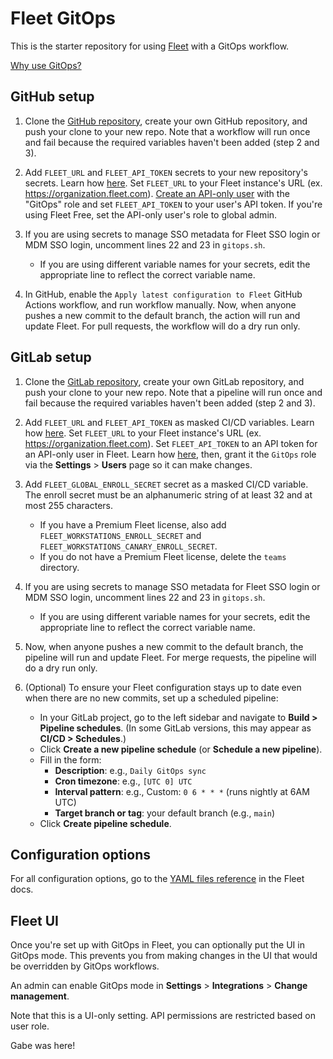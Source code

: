 # Fleet GitOps

This is the starter repository for using [Fleet](https://fleetdm.com) with a GitOps workflow.

[Why use GitOps?](https://fleetdm.com/guides/sysadmin-diaries-gitops-a-strategic-advantage#basic-article)

## GitHub setup

1. Clone the [GitHub repository](https://github.com/fleetdm/fleet-gitops), create your own GitHub repository, and push your clone to your new repo. Note that a workflow will run once and fail because the required variables haven't been added (step 2 and 3).

2. Add `FLEET_URL` and `FLEET_API_TOKEN` secrets to your new repository's secrets. Learn how [here](https://docs.github.com/en/actions/security-guides/using-secrets-in-github-actions#creating-secrets-for-a-repository). Set `FLEET_URL` to your Fleet instance's URL (ex. https://organization.fleet.com). [Create an API-only user](https://fleetdm.com/docs/using-fleet/fleetctl-cli#create-api-only-user) with the "GitOps" role and set `FLEET_API_TOKEN` to your user's API token. If you're using Fleet Free, set the API-only user's role to global admin.

4. If you are using secrets to manage SSO metadata for Fleet SSO login or MDM SSO login, uncomment lines 22 and 23 in `gitops.sh`.
   - If you are using different variable names for your secrets, edit the appropriate line to reflect the correct variable name. 

5. In GitHub, enable the `Apply latest configuration to Fleet` GitHub Actions workflow, and run workflow manually. Now, when anyone pushes a new commit to the default branch, the action will run and update Fleet. For pull requests, the workflow will do a dry run only.

## GitLab setup

1. Clone the [GitLab repository](https://gitlab.com/fleetdm/fleet-gitops), create your own GitLab repository, and push your clone to your new repo. Note that a pipeline will run once and fail because the required variables haven't been added (step 2 and 3).

2. Add `FLEET_URL` and `FLEET_API_TOKEN` as masked CI/CD variables. Learn how [here](https://docs.gitlab.com/ee/ci/variables/#define-a-cicd-variable-in-the-ui). Set `FLEET_URL` to your Fleet instance's URL (ex. https://organization.fleet.com). Set `FLEET_API_TOKEN` to an API token for an API-only user in Fleet. Learn how [here](https://fleetdm.com/docs/using-fleet/fleetctl-cli#create-api-only-user), then, grant it the `GitOps` role via the **Settings** > **Users** page so it can make changes.

3. Add `FLEET_GLOBAL_ENROLL_SECRET` secret as a masked CI/CD variable. The enroll secret must be an alphanumeric string of at least 32 and at most 255 characters.
   - If you have a Premium Fleet license, also add `FLEET_WORKSTATIONS_ENROLL_SECRET` and `FLEET_WORKSTATIONS_CANARY_ENROLL_SECRET`.
   - If you do not have a Premium Fleet license, delete the `teams` directory.
     
4. If you are using secrets to manage SSO metadata for Fleet SSO login or MDM SSO login, uncomment lines 22 and 23 in `gitops.sh`.
   - If you are using different variable names for your secrets, edit the appropriate line to reflect the correct variable name. 

5. Now, when anyone pushes a new commit to the default branch, the pipeline will run and update Fleet. For merge requests, the pipeline will do a dry run only.

6. (Optional) To ensure your Fleet configuration stays up to date even when there are no new commits, set up a scheduled pipeline:
   - In your GitLab project, go to the left sidebar and navigate to **Build > Pipeline schedules**. (In some GitLab versions, this may appear as **CI/CD > Schedules**.)
   - Click **Create a new pipeline schedule** (or **Schedule a new pipeline**).
   - Fill in the form:
      - **Description**: e.g., `Daily GitOps sync`
      - **Cron timezone**: e.g., `[UTC 0] UTC`
      - **Interval pattern**: e.g., Custom: `0 6 * * *` (runs nightly at 6AM UTC)
      - **Target branch or tag**: your default branch (e.g., `main`)
   - Click **Create pipeline schedule**.

## Configuration options

For all configuration options, go to the [YAML files reference](https://fleetdm.com/docs/using-fleet/gitops) in the Fleet docs.

## Fleet UI

Once you're set up with GitOps in Fleet, you can optionally put the UI in GitOps mode. This prevents you from making changes in the UI that would be overridden by GitOps workflows. 

An admin can enable GitOps mode in **Settings** > **Integrations** > **Change management**.

Note that this is a UI-only setting. API permissions are restricted based on user role.

Gabe was here!

